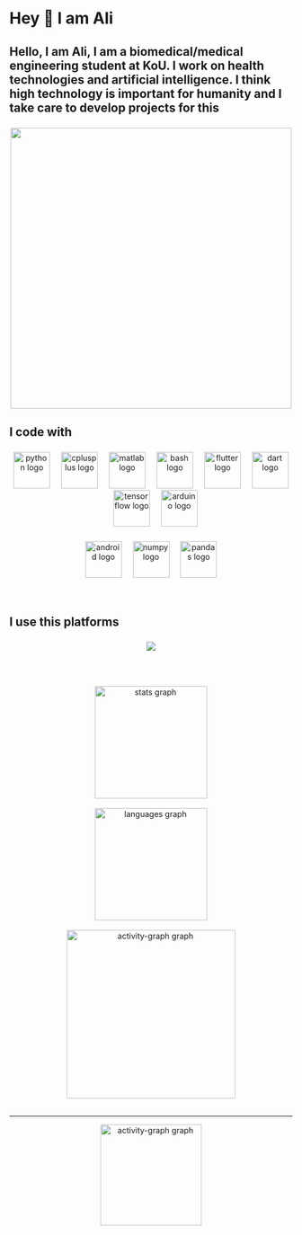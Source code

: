 <h1 align="left">Hey 👋 I am Ali</h1>

###


 ## Hello, I am Ali, I am a biomedical/medical engineering student at KoU. I work on health technologies and artificial intelligence. I think high technology is important for humanity and I take care to develop projects for this

###



<div align="center">
<img src= height="500", width="500",alt="python logo"  />
</div>

###

<h2 align="left">I code with</h2>

###

<div align="center">
  <img src="https://skillicons.dev/icons?i=py" height="65" alt="python logo"  />
  <img width="12" />
  <img src="https://skillicons.dev/icons?i=cpp" height="65" alt="cplusplus logo"  />
  <img width="12" />
  <img src="https://skillicons.dev/icons?i=matlab" height="65" alt="matlab logo"  />
  <img width="12" />
  <img src="https://skillicons.dev/icons?i=bash" height="65" alt="bash logo"  />
  <img width="12" />
  <img src="https://skillicons.dev/icons?i=flutter" height="65" alt="flutter logo"  />
  <img width="12" />
  <img src="https://skillicons.dev/icons?i=dart" height="65" alt="dart logo"  />
  <img width="12" />
  <img src="https://skillicons.dev/icons?i=tensorflow" height="65" alt="tensorflow logo"  />
  <img width="12" />
  <img src="https://skillicons.dev/icons?i=arduino" height="65" alt="arduino logo"  />
</div>

###




<div align="center">
  <img src="https://cdn.jsdelivr.net/gh/devicons/devicon/icons/android/android-original.svg" height="65" alt="android logo"  />
  <img width="12" />
  <img src="https://cdn.jsdelivr.net/gh/devicons/devicon/icons/numpy/numpy-original.svg" height="65" alt="numpy logo"  />
  <img width="12" />
  <img src="https://cdn.jsdelivr.net/gh/devicons/devicon/icons/pandas/pandas-original.svg" height="65" alt="pandas logo"  />
</div>

<br>



<br>



###

<h2 align="left">I use this platforms</h2>

###
<p align="center">
  <a href="https://skillicons.dev">
    <img src="https://skillicons.dev/icons?i=vscode,anaconda,androidstudio" ,height="100" />
  </a>
</p>
  
</div>

###

<div align="center">
</div>

###

<br clear="both">



###
<div align="center">
  <img src="https://github-readme-stats.vercel.app/api?username=realmir1&hide_title=false&hide_rank=false&show_icons=true&include_all_commits=true&count_private=true&disable_animations=false&theme=dracula&locale=en&hide_border=false&order=1" height="200" alt="stats graph"  /></div>
  
  <br>
  
<div align="center">
  <img src="https://github-readme-stats.vercel.app/api/top-langs?username=realmir1&locale=en&hide_title=false&layout=compact&card_width=320&langs_count=5&theme=dracula&hide_border=false&order=2" height="200" alt="languages graph"  /></div>
 
  <br>
  <div align="center">
  <img src="https://github-readme-activity-graph.vercel.app/graph?username=realmir1&radius=16&theme=react&area=true&order=5" height="300" alt="activity-graph graph"  />
</div>

<br>

---

 <div align="center">
  <img src="https://cdn.pixabay.com/animation/2024/09/23/11/22/11-22-19-259_512.gif", height="180", alt="activity-graph graph",  />
</div>




